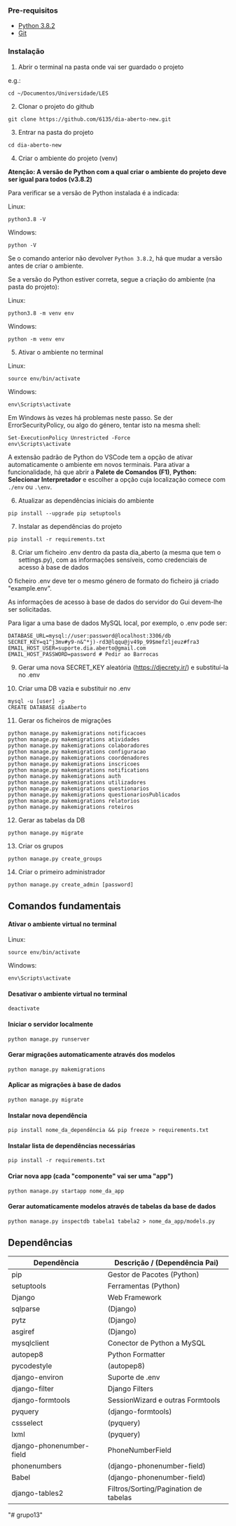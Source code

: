 ### Pre-requisitos

* [Python 3.8.2](https://www.python.org/downloads/)
* [Git](https://git-scm.com/downloads)

### Instalação

1. Abrir o terminal na pasta onde vai ser guardado o projeto

e.g.:
```SH
cd ~/Documentos/Universidade/LES
```

2. Clonar o projeto do github

```SH
git clone https://github.com/6135/dia-aberto-new.git
```

3. Entrar na pasta do projeto

```SH
cd dia-aberto-new
```

4. Criar o ambiente do projeto (venv)

**Atenção: A versão de Python com a qual criar o ambiente do projeto deve ser igual para todos (v3.8.2)**

Para verificar se a versão de Python instalada é a indicada:

Linux:
```SH
python3.8 -V
```

Windows:
```SH
python -V
```

Se o comando anterior não devolver `Python 3.8.2`, há que mudar a versão antes de criar o ambiente.

Se a versão do Python estiver correta, segue a criação do ambiente (na pasta do projeto):

Linux:
```SH
python3.8 -m venv env
```

Windows:
```SH
python -m venv env
```

5. Ativar o ambiente no terminal

Linux:
```SH
source env/bin/activate
```

Windows:
```SH
env\Scripts\activate
```

Em Windows às vezes há problemas neste passo. Se der ErrorSecurityPolicy, ou algo do género, tentar isto na mesma shell:
```SH
Set-ExecutionPolicy Unrestricted -Force
env\Scripts\activate
```

A extensão padrão de Python do VSCode tem a opção de ativar automaticamente o ambiente em novos terminais. Para ativar a funcionalidade, há que abrir a **Palete de Comandos (F1)**,  **Python: Selecionar Interpretador** e escolher a opção cuja localização comece com `./env` ou `.\env`.

6. Atualizar as dependências iniciais do ambiente

```SH
pip install --upgrade pip setuptools
```

7. Instalar as dependências do projeto

```SH
pip install -r requirements.txt
```

8. Criar um ficheiro .env dentro da pasta dia_aberto (a mesma que tem o settings.py), com as informações sensíveis, como credenciais de acesso à base de dados

O ficheiro .env deve ter o mesmo género de formato do ficheiro já criado "example.env".

As informações de acesso à base de dados do servidor do Gui devem-lhe ser solicitadas.

Para ligar a uma base de dados MySQL local, por exemplo, o .env pode ser:

```
DATABASE_URL=mysql://user:password@localhost:3306/db
SECRET_KEY=q1^j3mv#y9-n&^*j)-rd3@lqqu@jv49p_99$mefzljeuz#fra3
EMAIL_HOST_USER=suporte.dia.aberto@gmail.com
EMAIL_HOST_PASSWORD=password # Pedir ao Barrocas
```

9. Gerar uma nova SECRET_KEY aleatória (https://djecrety.ir/) e substituí-la no .env

10. Criar uma DB vazia e substituir no .env

```SH
mysql -u [user] -p
CREATE DATABASE diaAberto
```
    
11. Gerar os ficheiros de migrações

```SH
python manage.py makemigrations notificacoes
python manage.py makemigrations atividades
python manage.py makemigrations colaboradores
python manage.py makemigrations configuracao
python manage.py makemigrations coordenadores
python manage.py makemigrations inscricoes
python manage.py makemigrations notifications
python manage.py makemigrations auth
python manage.py makemigrations utilizadores
python manage.py makemigrations questionarios
python manage.py makemigrations questionariosPublicados
python manage.py makemigrations relatorios
python manage.py makemigrations roteiros
```

12. Gerar as tabelas da DB

```SH
python manage.py migrate
```

13. Criar os grupos

```SH
python manage.py create_groups
```

14. Criar o primeiro administrador

```SH
python manage.py create_admin [password]
```


## Comandos fundamentais

#### Ativar o ambiente virtual no terminal

Linux:
```SH
source env/bin/activate
```

Windows:
```SH
env\Scripts\activate
```

#### Desativar o ambiente virtual no terminal

```SH
deactivate
```

#### Iniciar o servidor localmente

```SH
python manage.py runserver
```

#### Gerar migrações automaticamente através dos modelos

```SH
python manage.py makemigrations
```

#### Aplicar as migrações à base de dados

```SH
python manage.py migrate
```

#### Instalar nova dependência

```SH
pip install nome_da_dependência && pip freeze > requirements.txt
```

#### Instalar lista de dependências necessárias

```SH
pip install -r requirements.txt
```

#### Criar nova app (cada "componente" vai ser uma "app")

```SH
python manage.py startapp nome_da_app
```

#### Gerar automaticamente modelos através de tabelas da base de dados

```SH
python manage.py inspectdb tabela1 tabela2 > nome_da_app/models.py
```


## Dependências

| Dependência              | Descrição / (Dependência Pai)         |
| ------------------------ | ------------------------------------- |
| pip                      | Gestor de Pacotes (Python)            |
| setuptools               | Ferramentas (Python)                  |
| Django                   | Web Framework                         |
| sqlparse                 | (Django)                              |
| pytz                     | (Django)                              |
| asgiref                  | (Django)                              |
| mysqlclient              | Conector de Python a MySQL            |
| autopep8                 | Python Formatter                      |
| pycodestyle              | (autopep8)                            |
| django-environ           | Suporte de .env                       |
| django-filter            | Django Filters                        |
| django-formtools         | SessionWizard e outras Formtools      |
| pyquery                  | (django-formtools)                    |
| cssselect                | (pyquery)                             |
| lxml                     | (pyquery)                             |
| django-phonenumber-field | PhoneNumberField                      |
| phonenumbers             | (django-phonenumber-field)            |
| Babel                    | (django-phonenumber-field)            |
| django-tables2           | Filtros/Sorting/Pagination de tabelas |"# grupo13" 
"# grupo13" 
